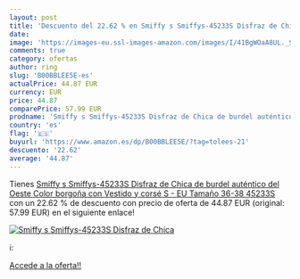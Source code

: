 ```yaml
---
layout: post
title: 'Descuento del 22.62 % en Smiffy s Smiffys-45233S Disfraz de Chica'
date: 
image: 'https://images-eu.ssl-images-amazon.com/images/I/41BgWOaA8UL._SL200_.jpg'
comments: true
category: ofertas
author: ring
slug: 'B00BBLEE5E-es'
actualPrice: 44.87 EUR
currency: EUR
price: 44.87
comparePrice: 57.99 EUR
prodname: 'Smiffy s Smiffys-45233S Disfraz de Chica de burdel auténtico del Oeste  Color borgoña  con Vestido y corsé  S - EU Tamaño 36-38 45233S'
country: 'es'
flag: '🇪🇸'
buyurl: 'https://www.amazon.es/dp/B00BBLEE5E/?tag=tolees-21'
descuento: '22.62'
average: '44.87'
---
```


Tienes [Smiffy s Smiffys-45233S Disfraz de Chica de burdel auténtico del Oeste  Color borgoña  con Vestido y corsé  S - EU Tamaño 36-38 45233S](https://www.amazon.es/dp/B00BBLEE5E/?tag=tolees-21) con un 22.62 % de descuento con precio de oferta de 44.87 EUR (original: 57.99 EUR) en el siguiente enlace!

[![Smiffy s Smiffys-45233S Disfraz de Chica](https://images-eu.ssl-images-amazon.com/images/I/41BgWOaA8UL._SL200_.jpg)](https://www.amazon.es/dp/B00BBLEE5E/?tag=tolees-21)

ℹ️:


[Accede a la oferta!!](https://www.amazon.es/dp/B00BBLEE5E/?tag=tolees-21)
